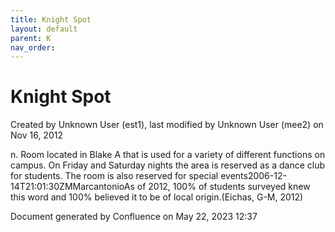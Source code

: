 ```yaml
---
title: Knight Spot
layout: default
parent: K
nav_order:
---
```


# Knight Spot

Created by  Unknown User (est1), last modified by  Unknown User (mee2) on Nov 16, 2012

n. Room located in Blake A that is used for a variety of different functions on campus. On Friday and Saturday nights the area is reserved as a dance club for students. The room is also reserved for special events2006-12-14T21:01:30ZMMarcantonioAs of 2012, 100% of students surveyed knew this word and 100% believed it to be of local origin.(Eichas, G-M, 2012)  

Document generated by Confluence on May 22, 2023 12:37


